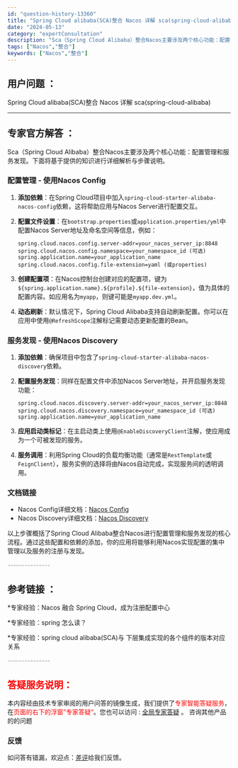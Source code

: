 ```yaml
---
id: "question-history-13360"
title: "Spring Cloud alibaba(SCA)整合 Nacos 详解 sca(spring-cloud-alibaba)"
date: "2024-05-13"
category: "expertConsultation"
description: "Sca（Spring Cloud Alibaba）整合Nacos主要涉及两个核心功能：配置管理和服务发现。下面将基于提供的知识进行详细解析与步骤说明。### 配置管理 - 使用Nacos Config1. **添加依赖**：在Spring Cloud项目中加入`spring-cloud-starte"
tags: ["Nacos","整合"]
keywords: ["Nacos","整合"]
---
```


## 用户问题 ： 
 Spring Cloud alibaba(SCA)整合 Nacos 详解 sca(spring-cloud-alibaba) 

---------------
## 专家官方解答 ：

Sca（Spring Cloud Alibaba）整合Nacos主要涉及两个核心功能：配置管理和服务发现。下面将基于提供的知识进行详细解析与步骤说明。

### 配置管理 - 使用Nacos Config

1. **添加依赖**：在Spring Cloud项目中加入`spring-cloud-starter-alibaba-nacos-config`依赖，这将帮助应用与Nacos Server进行配置交互。
   
2. **配置文件设置**：在`bootstrap.properties`或`application.properties/yml`中配置Nacos Server地址及命名空间等信息，例如：
   ```properties
   spring.cloud.nacos.config.server-addr=your_nacos_server_ip:8848
   spring.cloud.nacos.config.namespace=your_namespace_id (可选)
   spring.application.name=your_application_name
   spring.cloud.nacos.config.file-extension=yaml (或properties)
   ```
   
3. **创建配置项**：在Nacos控制台创建对应的配置项，键为`${spring.application.name}.${profile}.${file-extension}`，值为具体的配置内容。如应用名为`myapp`，则键可能是`myapp.dev.yml`。

4. **动态刷新**：默认情况下，Spring Cloud Alibaba支持自动刷新配置。你可以在应用中使用`@RefreshScope`注解标记需要动态更新配置的Bean。

### 服务发现 - 使用Nacos Discovery

1. **添加依赖**：确保项目中包含了`spring-cloud-starter-alibaba-nacos-discovery`依赖。

2. **配置服务发现**：同样在配置文件中添加Nacos Server地址，并开启服务发现功能：
   ```properties
   spring.cloud.nacos.discovery.server-addr=your_nacos_server_ip:8848
   spring.cloud.nacos.discovery.namespace=your_namespace_id (可选)
   spring.application.name=your_application_name
   ```
   
3. **应用启动类标记**：在主启动类上使用`@EnableDiscoveryClient`注解，使应用成为一个可被发现的服务。

4. **服务调用**：利用Spring Cloud的负载均衡功能（通常是`RestTemplate`或`FeignClient`），服务实例的选择将由Nacos自动完成，实现服务间的透明调用。

### 文档链接

- Nacos Config详细文档：[Nacos Config](https://github.com/spring-cloud-incubator/spring-cloud-alibaba/wiki/Nacos-config)
- Nacos Discovery详细文档：[Nacos Discovery](https://github.com/spring-cloud-incubator/spring-cloud-alibaba/wiki/Nacos-discovery)

以上步骤概括了Spring Cloud Alibaba整合Nacos进行配置管理和服务发现的核心流程。通过这些配置和依赖的添加，你的应用将能够利用Nacos实现配置的集中管理以及服务的注册与发现。


<font color="#949494">---------------</font> 


## 参考链接 ：

*专家经验：Nacos 融合 Spring Cloud，成为注册配置中心 
 
 *专家经验：spring 怎么读？ 
 
 *专家经验：spring cloud alibaba(SCA)与 下层集成实现的各个组件的版本对应关系 


 <font color="#949494">---------------</font> 
 


## <font color="#FF0000">答疑服务说明：</font> 

本内容经由技术专家审阅的用户问答的镜像生成，我们提供了<font color="#FF0000">专家智能答疑服务</font>，在<font color="#FF0000">页面的右下的浮窗”专家答疑“</font>。您也可以访问 : [全局专家答疑](https://answer.opensource.alibaba.com/docs/intro) 。 咨询其他产品的的问题

### 反馈
如问答有错漏，欢迎点：[差评](https://ai.nacos.io/user/feedbackByEnhancerGradePOJOID?enhancerGradePOJOId=13363)给我们反馈。
